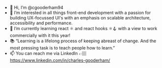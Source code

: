 - 👋 Hi, I’m @cgooderham94
- 👀 I’m interested in all things front-end development with a passion for building UX-focussed UI's with an emphasis on scalable architecture, accessibility and performance.
- 🌱 I’m currently learning react ⚛️ and react hooks ⚛️🪝 with a view to work commercially with it this year!
- 📚 “Learning is a lifelong process of keeping abreast of change. And the most pressing task is to teach people how to learn.”
- 📫 You can reach me via LinkedIn 👉🏽 https://www.linkedin.com/in/charles-gooderham/

<!---
cgooderham94/cgooderham94 is a ✨ special ✨ repository because its `README.md` (this file) appears on your GitHub profile.
You can click the Preview link to take a look at your changes.
--->
